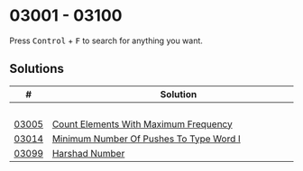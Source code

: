 # 03001 - 03100

Press <kbd>Control</kbd> + <kbd>F</kbd> to search for anything you want.

## Solutions
| # | Solution | Topic | Difficulty |
| --- | --- | --- | --- |
| | &emsp;&emsp;&emsp;&emsp;&emsp;&emsp;&emsp;&emsp;&emsp;&emsp;&emsp;&emsp;&emsp;&emsp;&emsp;&emsp;&emsp;&emsp;&emsp;&emsp;&emsp;&emsp;&emsp;&emsp;&emsp;&emsp;&emsp;&emsp; | &emsp;&emsp;&emsp;&emsp;&emsp;&emsp;&emsp;&emsp;&emsp;&emsp; | |  
| [03005](https://leetcode.com/problems/count-elements-with-maximum-frequency/) | [Count Elements With Maximum Frequency](03005-count-elements-with-maximum-frequency.cpp) | `Hashmap` | Easy |  
| [03014](https://leetcode.com/problems/minimum-number-of-pushes-to-type-word-i/) | [Minimum Number Of Pushes To Type Word I](03014-minimum-number-of-pushes-to-type-word-i.cpp) | `Counting` | Easy |  
| [03099](https://leetcode.com/problems/harshad-number/) | [Harshad Number](03099-harshad-number.cpp) | `Math` | Easy |  